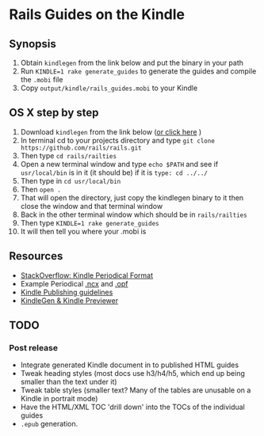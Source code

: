 # Rails Guides on the Kindle


## Synopsis

  1. Obtain `kindlegen` from the link below and put the binary in your path
  2. Run `KINDLE=1 rake generate_guides` to generate the guides and compile the `.mobi` file
  3. Copy `output/kindle/rails_guides.mobi` to your Kindle

## OS X step by step

  1. Download `kindlegen` from the link below ([or click here](http://www.amazon.com/gp/feature.html?ie=UTF8&docId=1000234621) )
  2. In terminal cd to your projects directory and type `git clone https://github.com/rails/rails.git`
  3. Then type `cd rails/railties`
  4. Open a new terminal window and type `echo $PATH` and see if `usr/local/bin` is in it (it should be) if it is `type: cd ../../`
  5. Then type in `cd usr/local/bin`
  6. Then `open .`
  7. That will open the directory, just copy the kindlegen binary to it then close the window and that terminal window
  8. Back in the other terminal window which should be in `rails/railties`
  9. Then type `KINDLE=1 rake generate_guides`
  10. It will then tell you where your .mobi is 

## Resources

  * [StackOverflow: Kindle Periodical Format](http://stackoverflow.com/questions/5379565/kindle-periodical-format)
  * Example Periodical [.ncx](https://gist.github.com/808c971ed087b839d462) and [.opf](https://gist.github.com/d6349aa8488eca2ee6d0)
  * [Kindle Publishing guidelines](http://kindlegen.s3.amazonaws.com/AmazonKindlePublishingGuidelines.pdf)
  * [KindleGen & Kindle Previewer](http://www.amazon.com/gp/feature.html?ie=UTF8&docId=1000234621) 

## TODO

### Post release

  * Integrate generated Kindle document in to published HTML guides
  * Tweak heading styles (most docs use h3/h4/h5, which end up being smaller than the text under it)
  * Tweak table styles (smaller text? Many of the tables are unusable on a Kindle in portrait mode)
  * Have the HTML/XML TOC 'drill down' into the TOCs of the individual guides
  * `.epub` generation.


